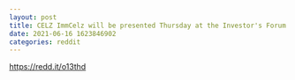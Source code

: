 ```yaml
--- 
layout: post 
title: CELZ ImmCelz will be presented Thursday at the Investor's Forum of the World Stem Cell Summit 
date: 2021-06-16 1623846902 
categories: reddit 
--- 
```

https://redd.it/o13thd